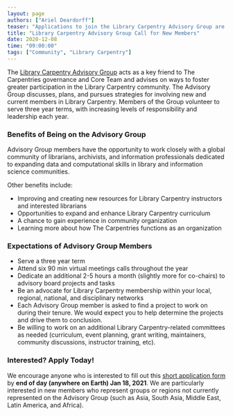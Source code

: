 ```yaml
---
layout: page
authors: ["Ariel Deardorff"]
teaser: "Applications to join the Library Carpentry Advisory Group are open between now and 18 January 2021!"
title: "Library Carpentry Advisory Group Call for New Members"
date: 2020-12-08
time: "09:00:00"
tags: ["Community", "Library Carpentry"]
---
```


The [Library Carpentry Advisory Group](https://librarycarpentry.org/advisory/) acts as a key friend to The Carpentries governance and Core Team and advises on ways to foster greater participation in the Library Carpentry community. The Advisory Group discusses, plans, and pursues strategies for involving new and current members in Library Carpentry. Members of the Group volunteer to serve three year terms, with increasing levels of responsibility and leadership each year.

### Benefits of Being on the Advisory Group

Advisory Group members have the opportunity to work closely with a global community of librarians, archivists, and information professionals dedicated to expanding data and computational skills in library and information science communities.

Other benefits include:
- Improving and creating new resources for Library Carpentry instructors and interested librarians
- Opportunities to expand and enhance Library Carpentry curriculum
- A chance to gain experience in community organization
- Learning more about how The Carpentries functions as an organization

### Expectations of Advisory Group Members

- Serve a three year term
- Attend six 90 min virtual meetings calls throughout the year
- Dedicate an additional 2-5 hours a month (slightly more for co-chairs) to advisory board projects and tasks
- Be an advocate for Library Carpentry membership within your local, regional, national, and disciplinary networks
- Each Advisory Group member is asked to find a project to work on during their tenure.  We would expect you to help determine the projects and drive them to conclusion.
- Be willing to work on an additional Library Carpentry-related committees as needed (curriculum, event planning, grant writing, maintainers, community discussions, instructor training, etc).

### Interested? Apply Today!

We encourage anyone who is interested to fill out this [short application form](https://forms.gle/4oMgJ2QQFtk3uvpDA) by **end of day (anywhere on Earth) Jan 18, 2021**. We are particularly interested in new members who represent groups or regions not currently represented on the Advisory Group (such as Asia, South Asia, Middle East, Latin America, and Africa).
